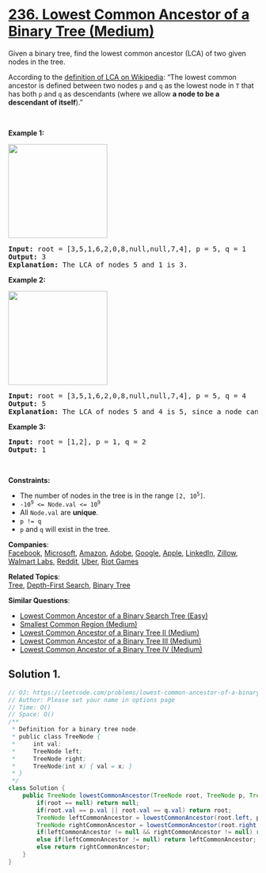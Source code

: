 # [236. Lowest Common Ancestor of a Binary Tree (Medium)](https://leetcode.com/problems/lowest-common-ancestor-of-a-binary-tree/solution/)

<p>Given a binary tree, find the lowest common ancestor (LCA) of two given nodes in the tree.</p>

<p>According to the <a href="https://en.wikipedia.org/wiki/Lowest_common_ancestor" target="_blank">definition of LCA on Wikipedia</a>: “The lowest common ancestor is defined between two nodes <code>p</code> and <code>q</code> as the lowest node in <code>T</code> that has both <code>p</code> and <code>q</code> as descendants (where we allow <b>a node to be a descendant of itself</b>).”</p>

<p>&nbsp;</p>
<p><strong>Example 1:</strong></p>
<img alt="" src="https://assets.leetcode.com/uploads/2018/12/14/binarytree.png" style="width: 200px; height: 190px;">
<pre><strong>Input:</strong> root = [3,5,1,6,2,0,8,null,null,7,4], p = 5, q = 1
<strong>Output:</strong> 3
<strong>Explanation:</strong> The LCA of nodes 5 and 1 is 3.
</pre>

<p><strong>Example 2:</strong></p>
<img alt="" src="https://assets.leetcode.com/uploads/2018/12/14/binarytree.png" style="width: 200px; height: 190px;">
<pre><strong>Input:</strong> root = [3,5,1,6,2,0,8,null,null,7,4], p = 5, q = 4
<strong>Output:</strong> 5
<strong>Explanation:</strong> The LCA of nodes 5 and 4 is 5, since a node can be a descendant of itself according to the LCA definition.
</pre>

<p><strong>Example 3:</strong></p>

<pre><strong>Input:</strong> root = [1,2], p = 1, q = 2
<strong>Output:</strong> 1
</pre>

<p>&nbsp;</p>
<p><strong>Constraints:</strong></p>

<ul>
	<li>The number of nodes in the tree is in the range <code>[2, 10<sup>5</sup>]</code>.</li>
	<li><code>-10<sup>9</sup> &lt;= Node.val &lt;= 10<sup>9</sup></code></li>
	<li>All <code>Node.val</code> are <strong>unique</strong>.</li>
	<li><code>p != q</code></li>
	<li><code>p</code> and <code>q</code> will exist in the tree.</li>
</ul>

**Companies**:  
[Facebook](https://leetcode.com/company/facebook), [Microsoft](https://leetcode.com/company/microsoft), [Amazon](https://leetcode.com/company/amazon), [Adobe](https://leetcode.com/company/adobe), [Google](https://leetcode.com/company/google), [Apple](https://leetcode.com/company/apple), [LinkedIn](https://leetcode.com/company/linkedin), [Zillow](https://leetcode.com/company/zillow), [Walmart Labs](https://leetcode.com/company/walmart-labs), [Reddit](https://leetcode.com/company/reddit), [Uber](https://leetcode.com/company/uber), [Riot Games](https://leetcode.com/company/riot-games)

**Related Topics**:  
[Tree](https://leetcode.com/tag/tree/), [Depth-First Search](https://leetcode.com/tag/depth-first-search/), [Binary Tree](https://leetcode.com/tag/binary-tree/)

**Similar Questions**:

- [Lowest Common Ancestor of a Binary Search Tree (Easy)](https://leetcode.com/problems/lowest-common-ancestor-of-a-binary-search-tree/)
- [Smallest Common Region (Medium)](https://leetcode.com/problems/smallest-common-region/)
- [Lowest Common Ancestor of a Binary Tree II (Medium)](https://leetcode.com/problems/lowest-common-ancestor-of-a-binary-tree-ii/)
- [Lowest Common Ancestor of a Binary Tree III (Medium)](https://leetcode.com/problems/lowest-common-ancestor-of-a-binary-tree-iii/)
- [Lowest Common Ancestor of a Binary Tree IV (Medium)](https://leetcode.com/problems/lowest-common-ancestor-of-a-binary-tree-iv/)

## Solution 1.

```java
// OJ: https://leetcode.com/problems/lowest-common-ancestor-of-a-binary-tree/solution/
// Author: Please set your name in options page
// Time: O()
// Space: O()
/**
 * Definition for a binary tree node.
 * public class TreeNode {
 *     int val;
 *     TreeNode left;
 *     TreeNode right;
 *     TreeNode(int x) { val = x; }
 * }
 */
class Solution {
    public TreeNode lowestCommonAncestor(TreeNode root, TreeNode p, TreeNode q) {
        if(root == null) return null;
        if(root.val == p.val || root.val == q.val) return root;
        TreeNode leftCommonAncestor = lowestCommonAncestor(root.left, p, q);
        TreeNode rightCommonAncestor = lowestCommonAncestor(root.right, p, q);
        if(leftCommonAncestor != null && rightCommonAncestor != null) return root;
        else if(leftCommonAncestor != null) return leftCommonAncestor;
        else return rightCommonAncestor;
    }
}

```
